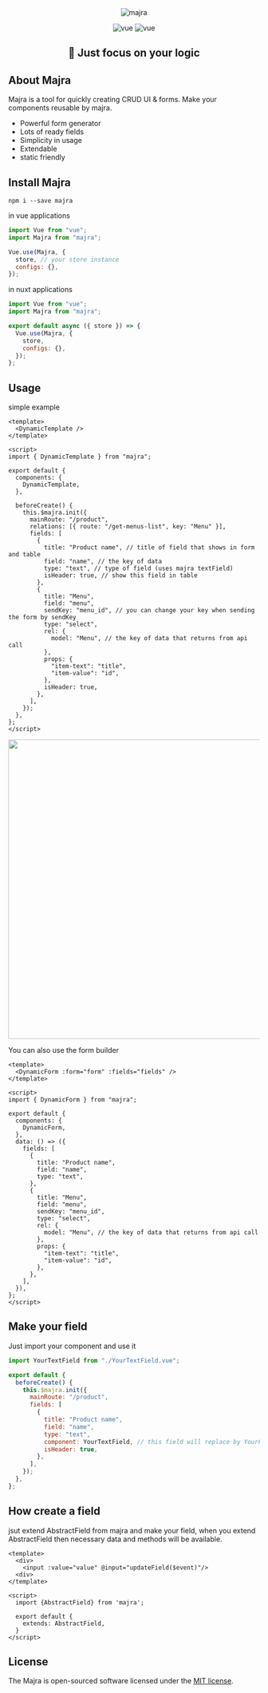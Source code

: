 <div align="center">
    <img src="https://user-images.githubusercontent.com/37629053/136436193-098d6531-570c-4d67-9b6a-bb881bf063c0.png" alt="majra">
</div>
<p align="center">
    <img src="https://img.shields.io/badge/vue.js-2.6-green" alt="vue">
    <img src="https://img.shields.io/badge/vuetify-2.5-blue" alt="vue">
</p>

<h2 align="center">
 🎯 Just focus on your logic
</p>

## About Majra

Majra is a tool for quickly creating CRUD UI & forms.
Make your components reusable by majra.

- Powerful form generator
- Lots of ready fields
- Simplicity in usage
- Extendable
- static friendly

## Install Majra

```shell
npm i --save majra
```

in vue applications

```js
import Vue from "vue";
import Majra from "majra";

Vue.use(Majra, {
  store, // your store instance
  configs: {},
});
```

in nuxt applications

```js
import Vue from "vue";
import Majra from "majra";

export default async ({ store }) => {
  Vue.use(Majra, {
    store,
    configs: {},
  });
};
```

## Usage

simple example

```vue
<template>
  <DynamicTemplate />
</template>

<script>
import { DynamicTemplate } from "majra";

export default {
  components: {
    DynamicTemplate,
  },

  beforeCreate() {
    this.$majra.init({
      mainRoute: "/product",
      relations: [{ route: "/get-menus-list", key: "Menu" }],
      fields: [
        {
          title: "Product name", // title of field that shows in form and table
          field: "name", // the key of data
          type: "text", // type of field (uses majra textField)
          isHeader: true, // show this field in table
        },
        {
          title: "Menu",
          field: "menu",
          sendKey: "menu_id", // you can change your key when sending the form by sendKey
          type: "select",
          rel: {
            model: "Menu", // the key of data that returns from api call
          },
          props: {
            "item-text": "title",
            "item-value": "id",
          },
          isHeader: true,
        },
      ],
    });
  },
};
</script>
```

<div align="center">
    <img width="600" src="https://user-images.githubusercontent.com/37629053/136450704-61316d64-5185-437e-92dc-df5309804d8d.png" />
</div>

You can also use the form builder

```vue
<template>
  <DynamicForm :form="form" :fields="fields" />
</template>

<script>
import { DynamicForm } from "majra";

export default {
  components: {
    DynamicForm,
  },
  data: () => ({
    fields: [
      {
        title: "Product name",
        field: "name",
        type: "text",
      },
      {
        title: "Menu",
        field: "menu",
        sendKey: "menu_id",
        type: "select",
        rel: {
          model: "Menu", // the key of data that returns from api call
        },
        props: {
          "item-text": "title",
          "item-value": "id",
        },
      },
    ],
  }),
};
</script>
```

## Make your field

Just import your component and use it

```js
import YourTextField from "./YourTextField.vue";

export default {
  beforeCreate() {
    this.$majra.init({
      mainRoute: "/product",
      fields: [
        {
          title: "Product name",
          field: "name",
          type: "text",
          component: YourTextField, // this field will replace by YourField
          isHeader: true,
        },
      ],
    });
  },
};
```

## How create a field

jsut extend AbstractField from majra and make your field, when you extend AbstractField then necessary data and methods will be available.

```vue
<template>
  <div>
    <input :value="value" @input="updateField($event)"/>
  <div>
</template>

<script>
  import {AbstractField} from 'majra';

  export default {
    extends: AbstractField,
  }
</script>
```

## License

The Majra is open-sourced software licensed under the [MIT license](https://opensource.org/licenses/MIT).
